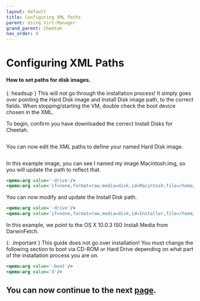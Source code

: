 ```yaml
---
layout: default
title: Configuring XML Paths
parent: Using Virt-Manager
grand_parent: Cheetah
nav_order: 4
---
```


# Configuring XML Paths
#### How to set paths for disk images.

{: headsup }
This will not go through the installation process! It simply goes over pointing the Hard Disk image and Install Disk image path, to the correct fields. When stopping/starting the VM, double check the boot device chosen in the XML.

To begin, confirm you have downloaded the correct Install Disks for Cheetah.

<a href="https://raw.githubusercontent.com/royalgraphx/DarwinKVM/main/docs/assets/DarwinFetchPowerPCCheetah.png"><img src="../../../../assets/DarwinFetchPowerPCCheetah.png" alt=""></a>

You can now edit the XML paths to define your named Hard Disk image.

<a href="https://raw.githubusercontent.com/royalgraphx/DarwinKVM/main/docs/assets/DiskProvisionPowerPCImagesDB.png"><img src="../../../../assets/DiskProvisionPowerPCImagesDB.png" alt=""></a>

In this example image, you can see I named my image Macintosh.img, so you will update the path to reflect that.

```xml
<qemu:arg value='-drive'/>
<qemu:arg value='if=none,format=raw,media=disk,id=Macintosh,file=/home/user/DarwinKVM/DiskProvision/Macintosh.img,discard=unmap,detect-zeroes=unmap'/>
```

You can now modify and update the Install Disk path.

```xml
<qemu:arg value='-drive'/>
<qemu:arg value='if=none,format=raw,media=disk,id=Installer,file=/home/user/DarwinKVM/DarwinFetch/downloads/10.0.3_4P130/Mac OS X 10.0.3/Mac OS X 10.0.3.iso,discard=unmap,detect-zeroes=unmap'/>
```

In this example, we point to the OS X 10.0.3 ISO Install Media from DarwinFetch.

{: .important }
This guide does not go over installation! You must change the following section to boot via CD-ROM or Hard Drive depending on what part of the installation process you are on.

```xml
<qemu:arg value='-boot'/>
<qemu:arg value='d'/>
```

## You can now continue to the next <a href="../04-Completion">page</a>.
